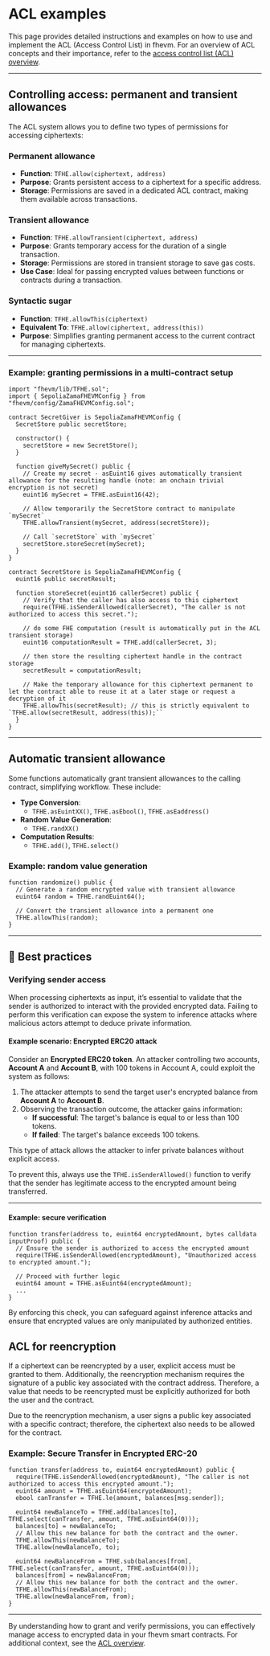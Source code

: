 # ACL examples

This page provides detailed instructions and examples on how to use and implement the ACL (Access Control List) in fhevm. For an overview of ACL concepts and their importance, refer to the [access control list (ACL) overview](./).

---

## Controlling access: permanent and transient allowances

The ACL system allows you to define two types of permissions for accessing ciphertexts:

### Permanent allowance

- **Function**: `TFHE.allow(ciphertext, address)`
- **Purpose**: Grants persistent access to a ciphertext for a specific address.
- **Storage**: Permissions are saved in a dedicated ACL contract, making them available across transactions.

### Transient allowance

- **Function**: `TFHE.allowTransient(ciphertext, address)`
- **Purpose**: Grants temporary access for the duration of a single transaction.
- **Storage**: Permissions are stored in transient storage to save gas costs.
- **Use Case**: Ideal for passing encrypted values between functions or contracts during a transaction.

### Syntactic sugar

- **Function**: `TFHE.allowThis(ciphertext)`
- **Equivalent To**: `TFHE.allow(ciphertext, address(this))`
- **Purpose**: Simplifies granting permanent access to the current contract for managing ciphertexts.

---

### Example: granting permissions in a multi-contract setup

```solidity
import "fhevm/lib/TFHE.sol";
import { SepoliaZamaFHEVMConfig } from "fhevm/config/ZamaFHEVMConfig.sol";

contract SecretGiver is SepoliaZamaFHEVMConfig {
  SecretStore public secretStore;

  constructor() {
    secretStore = new SecretStore();
  }

  function giveMySecret() public {
    // Create my secret - asEuint16 gives automatically transient allowance for the resulting handle (note: an onchain trivial encryption is not secret)
    euint16 mySecret = TFHE.asEuint16(42);

    // Allow temporarily the SecretStore contract to manipulate `mySecret`
    TFHE.allowTransient(mySecret, address(secretStore));

    // Call `secretStore` with `mySecret`
    secretStore.storeSecret(mySecret);
  }
}
```

```
contract SecretStore is SepoliaZamaFHEVMConfig {
  euint16 public secretResult;

  function storeSecret(euint16 callerSecret) public {
    // Verify that the caller has also access to this ciphertext
    require(TFHE.isSenderAllowed(callerSecret), "The caller is not authorized to access this secret.");

    // do some FHE computation (result is automatically put in the ACL transient storage)
    euint16 computationResult = TFHE.add(callerSecret, 3);

    // then store the resulting ciphertext handle in the contract storage
    secretResult = computationResult;

    // Make the temporary allowance for this ciphertext permanent to let the contract able to reuse it at a later stage or request a decryption of it
    TFHE.allowThis(secretResult); // this is strictly equivalent to `TFHE.allow(secretResult, address(this));``
  }
}
```

---

## Automatic transient allowance

Some functions automatically grant transient allowances to the calling contract, simplifying workflow. These include:

- **Type Conversion**:
  - `TFHE.asEuintXX()`, `TFHE.asEbool()`, `TFHE.asEaddress()`
- **Random Value Generation**:
  - `TFHE.randXX()`
- **Computation Results**:
  - `TFHE.add()`, `TFHE.select()`

### Example: random value generation

```solidity
function randomize() public {
  // Generate a random encrypted value with transient allowance
  euint64 random = TFHE.randEuint64();

  // Convert the transient allowance into a permanent one
  TFHE.allowThis(random);
}
```

---

## 🔧 Best practices

### Verifying sender access

When processing ciphertexts as input, it’s essential to validate that the sender is authorized to interact with the provided encrypted data. Failing to perform this verification can expose the system to inference attacks where malicious actors attempt to deduce private information.

#### Example scenario: Encrypted ERC20 attack

Consider an **Encrypted ERC20 token**. An attacker controlling two accounts, **Account A** and **Account B**, with 100 tokens in Account A, could exploit the system as follows:

1. The attacker attempts to send the target user's encrypted balance from **Account A** to **Account B**.
2. Observing the transaction outcome, the attacker gains information:
   - **If successful**: The target's balance is equal to or less than 100 tokens.
   - **If failed**: The target's balance exceeds 100 tokens.

This type of attack allows the attacker to infer private balances without explicit access.

To prevent this, always use the `TFHE.isSenderAllowed()` function to verify that the sender has legitimate access to the encrypted amount being transferred.

---

#### Example: secure verification

```solidity
function transfer(address to, euint64 encryptedAmount, bytes calldata inputProof) public {
  // Ensure the sender is authorized to access the encrypted amount
  require(TFHE.isSenderAllowed(encryptedAmount), "Unauthorized access to encrypted amount.");

  // Proceed with further logic
  euint64 amount = TFHE.asEuint64(encryptedAmount);
  ...
}
```

By enforcing this check, you can safeguard against inference attacks and ensure that encrypted values are only manipulated by authorized entities.

## ACL for reencryption

If a ciphertext can be reencrypted by a user, explicit access must be granted to them. Additionally, the reencryption mechanism requires the signature of a public key associated with the contract address. Therefore, a value that needs to be reencrypted must be explicitly authorized for both the user and the contract.

Due to the reencryption mechanism, a user signs a public key associated with a specific contract; therefore, the ciphertext also needs to be allowed for the contract.

### Example: Secure Transfer in Encrypted ERC-20

```solidity
function transfer(address to, euint64 encryptedAmount) public {
  require(TFHE.isSenderAllowed(encryptedAmount), "The caller is not authorized to access this encrypted amount.");
  euint64 amount = TFHE.asEuint64(encryptedAmount);
  ebool canTransfer = TFHE.le(amount, balances[msg.sender]);

  euint64 newBalanceTo = TFHE.add(balances[to], TFHE.select(canTransfer, amount, TFHE.asEuint64(0)));
  balances[to] = newBalanceTo;
  // Allow this new balance for both the contract and the owner.
  TFHE.allowThis(newBalanceTo);
  TFHE.allow(newBalanceTo, to);

  euint64 newBalanceFrom = TFHE.sub(balances[from], TFHE.select(canTransfer, amount, TFHE.asEuint64(0)));
  balances[from] = newBalanceFrom;
  // Allow this new balance for both the contract and the owner.
  TFHE.allowThis(newBalanceFrom);
  TFHE.allow(newBalanceFrom, from);
}
```

---

By understanding how to grant and verify permissions, you can effectively manage access to encrypted data in your fhevm smart contracts. For additional context, see the [ACL overview](./).
